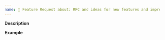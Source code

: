 ```yaml
---
name: 🚀 Feature Request about: RFC and ideas for new features and improvements
---
```


**Description**
<!-- A clear and concise description of the new feature -->

**Example**
<!-- A simple example of the new feature in action (include PHP code, config, etc.)
     If the new feature changes an existing feature, include a simple before/after comparison -->

